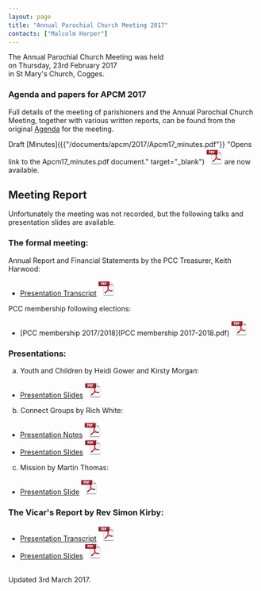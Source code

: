 ```yaml
---
layout: page
title: "Annual Parochial Church Meeting 2017"
contacts: ["Malcolm Harper"]
---
```


The Annual Parochial Church Meeting was held<br>
on Thursday, 23rd February 2017<br>
in St Mary's Church, Cogges.

### Agenda and papers for APCM 2017

Full details of the meeting of parishioners and the Annual Parochial Church Meeting, together with various written reports, can be found
from the original [Agenda](agenda.html "Opens link to the 'Agenda and papers for APCM 2017' page") for the meeting.

Draft [Minutes]({{"/documents/apcm/2017/Apcm17_minutes.pdf"}} "Opens link to the Apcm17_minutes.pdf document." target="_blank") ![PDF](/images/pdficon_large.png) are now available.

## Meeting Report

Unfortunately the meeting was not recorded, but the following talks and presentation slides are available.

### The formal meeting:

Annual Report and Financial Statements by the PCC Treasurer, Keith Harwood:
- [Presentation Transcript](/documents/APCM-2017-02-23-talk-Treasurer.pdf) ![PDF](/images/pdficon_large.png)

PCC membership following elections:
- [PCC membership 2017/2018](PCC membership 2017-2018.pdf) ![PDF](/images/pdficon_large.png)

### Presentations:

&nbsp;&nbsp;a. Youth and Children by Heidi Gower and Kirsty Morgan:
- [Presentation Slides](/documents/APCM-2017-02-23-slides-Youth+Children.pdf) ![PDF](/images/pdficon_large.png)

&nbsp;&nbsp;b. Connect Groups by Rich White:
- [Presentation Notes](/documents/APCM-2017-02-23-notes-ConnectGroups.pdf) ![PDF](/images/pdficon_large.png)
- [Presentation Slides](/documents/APCM-2017-02-23-slides-ConnectGroups.pdf) ![PDF](/images/pdficon_large.png)

&nbsp;&nbsp;c. Mission by Martin Thomas:
- [Presentation Slide](/documents/APCM-2017-02-23-slides-Mission.pdf) ![PDF](/images/pdficon_large.png)

### The Vicar's Report by Rev Simon Kirby:
- [Presentation Transcript](/documents/APCM-2017-02-23-talk-Vicar.pdf) ![PDF](/images/pdficon_large.png)
- [Presentation Slides](/documents/APCM-2017-02-23-slides-Vicar.pdf) ![PDF](/images/pdficon_large.png)

<br>
<span>Updated 3rd March 2017.</span>
